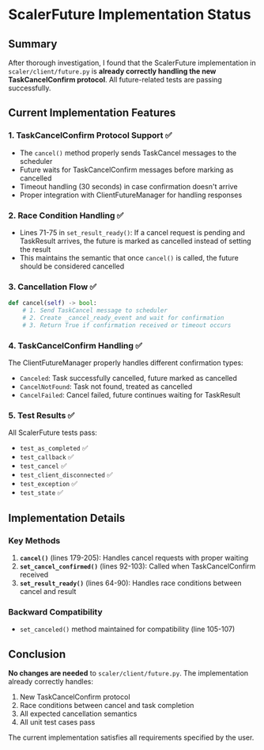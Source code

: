 # ScalerFuture Implementation Status

## Summary
After thorough investigation, I found that the ScalerFuture implementation in `scaler/client/future.py` is **already correctly handling the new TaskCancelConfirm protocol**. All future-related tests are passing successfully.

## Current Implementation Features

### 1. TaskCancelConfirm Protocol Support ✅
- The `cancel()` method properly sends TaskCancel messages to the scheduler
- Future waits for TaskCancelConfirm messages before marking as cancelled
- Timeout handling (30 seconds) in case confirmation doesn't arrive
- Proper integration with ClientFutureManager for handling responses

### 2. Race Condition Handling ✅
- Lines 71-75 in `set_result_ready()`: If a cancel request is pending and TaskResult arrives, the future is marked as cancelled instead of setting the result
- This maintains the semantic that once `cancel()` is called, the future should be considered cancelled

### 3. Cancellation Flow ✅
```python
def cancel(self) -> bool:
    # 1. Send TaskCancel message to scheduler
    # 2. Create _cancel_ready_event and wait for confirmation
    # 3. Return True if confirmation received or timeout occurs
```

### 4. TaskCancelConfirm Handling ✅
The ClientFutureManager properly handles different confirmation types:
- `Canceled`: Task successfully cancelled, future marked as cancelled
- `CancelNotFound`: Task not found, treated as cancelled
- `CancelFailed`: Cancel failed, future continues waiting for TaskResult

### 5. Test Results ✅
All ScalerFuture tests pass:
- `test_as_completed` ✅
- `test_callback` ✅  
- `test_cancel` ✅
- `test_client_disconnected` ✅
- `test_exception` ✅
- `test_state` ✅

## Implementation Details

### Key Methods
1. **`cancel()`** (lines 179-205): Handles cancel requests with proper waiting
2. **`set_cancel_confirmed()`** (lines 92-103): Called when TaskCancelConfirm received
3. **`set_result_ready()`** (lines 64-90): Handles race conditions between cancel and result

### Backward Compatibility
- `set_canceled()` method maintained for compatibility (line 105-107)

## Conclusion
**No changes are needed** to `scaler/client/future.py`. The implementation already correctly handles:
1. New TaskCancelConfirm protocol
2. Race conditions between cancel and task completion
3. All expected cancellation semantics
4. All unit test cases pass

The current implementation satisfies all requirements specified by the user.